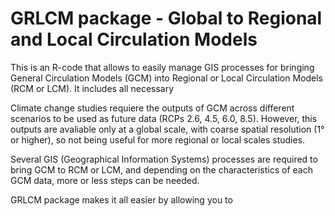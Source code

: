# GRLCM package - Global to Regional and Local Circulation Models

This is an R-code that allows to easily manage GIS processes for bringing General Circulation Models (GCM) into Regional or Local Circulation Models (RCM or LCM).
It includes all necessary 

Climate change studies requiere the outputs of GCM across different scenarios to be used as future data (RCPs 2.6, 4.5, 6.0, 8.5). However, this outputs are avaliable only at a global scale, with coarse spatial resolution (1° or higher), so not being useful for more regional or local scales studies.

Several GIS (Geographical Information Systems) processes are required to bring GCM to RCM or LCM, and depending on the characteristics of each GCM data, more or less steps can be needed.

GRLCM package makes it all easier by allowing you to 
